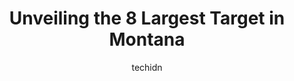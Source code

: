 ---
layout: ampstory
image: https://i0.wp.com/www.depkes.org/wp-content/uploads/2023/06/target-0-in-montana-1685968897.jpeg?resize=640,853
author: techidn
featured: false
description: Discover the impressive array of Target options in Montana, where you can find 8 of the largest Target establishments in the area. From renowned classics to hidden gems, Montana offers a div
title: Unveiling the 8 Largest Target in Montana
cover:
   title: Unveiling the 8 Largest Target in Montana
   subtitle: Rickpate
   background: https://www.depkes.org/wp-content/uploads/2023/06/target-0-in-montana-1685968897.jpeg

pages: 
 - layout: thirds
   top: <h1>#1 Target</h1>
   bottom: "<p>I dont normally make reviews but this place has actually infuriated me. Moved to this pharmacy cause I was having issues with my last one. Little did I know those issu</p>"
   background: https://www.depkes.org/wp-content/uploads/2023/06/target-1-in-montana-1685968898.jpeg
   backgroundblur: true
 - layout: thirds
   top: <h1>#2 Target</h1>
   bottom: "<p>2550 Catron St, Bozeman, MT 59718, United States</p>"
   background: https://www.depkes.org/wp-content/uploads/2023/06/target-2-in-montana-1685968898.jpeg
   cta:
      link: https://www.depkes.org/blog/unveiling-the-8-largest-target-in-montana/
      text: Unveiling the 8 Largest Target in Montana
 - layout: thirds
   top: <h1>#3 Target</h1>
   bottom: "<p>2365 US-93 N, Kalispell, MT 59901, United States</p>"
   background: https://www.depkes.org/wp-content/uploads/2023/06/target-3-in-montana-1685968898.jpeg
   cta:
      link: https://www.depkes.org/blog/unveiling-the-8-largest-target-in-montana/
      text: Unveiling the 8 Largest Target in Montana
 - layout: thirds
   top: <h1>#4 Target</h1>
   bottom: "<p>403 Main St, Billings, MT 59105, United States</p>"
   background: https://images.unsplash.com/photo-1489648022186-8f49310909a0?ixlib=rb-4.0.3&ixid=MnwxMjA3fDB8MHxwaG90by1wYWdlfHx8fGVufDB8fHx8&auto=format&fit=crop&w=640&h=853&q=80
   cta:
      link: https://www.depkes.org/blog/unveiling-the-8-largest-target-in-montana/
      text: Unveiling the 8 Largest Target in Montana
 - layout: thirds
   top: <h1>#5 Target</h1>
   bottom: "<p>2000 10th Ave S, Great Falls, MT 59405, United States</p>"
   background: https://images.unsplash.com/photo-1561679660-d00ee1e0dc8e?ixlib=rb-4.0.3&ixid=MnwxMjA3fDB8MHxwaG90by1wYWdlfHx8fGVufDB8fHx8&auto=format&fit=crop&w=640&h=853&q=80
   cta:
      link: https://www.depkes.org/blog/unveiling-the-8-largest-target-in-montana/
      text: Unveiling the 8 Largest Target in Montana
 - layout: thirds
   top: <h1>#6 Target</h1>
   bottom: "<p>3303 N Montana Ave, Helena, MT 59602, United States</p>"
   background: https://images.unsplash.com/photo-1547366785-564103df7e13?ixlib=rb-4.0.3&ixid=MnwxMjA3fDB8MHxwaG90by1wYWdlfHx8fGVufDB8fHx8&auto=format&fit=crop&w=640&h=853&q=80
   cta:
      link: https://www.depkes.org/blog/unveiling-the-8-largest-target-in-montana/
      text: Unveiling the 8 Largest Target in Montana
 - layout: thirds
   top: <h1>#7 Target Mobile</h1>
   bottom: "<p>2420 N Reserve St, Missoula, MT 59808, United States</p>"
   background: https://images.unsplash.com/photo-1620421680010-0766ff230392?ixlib=rb-4.0.3&ixid=MnwxMjA3fDB8MHxwaG90by1wYWdlfHx8fGVufDB8fHx8&auto=format&fit=crop&w=640&h=853&q=80
   cta:
      link: https://www.depkes.org/blog/unveiling-the-8-largest-target-in-montana/
      text: Unveiling the 8 Largest Target in Montana
 - layout: thirds
   middle: Continue reading...
   background: https://images.unsplash.com/photo-1557672172-298e090bd0f1?ixlib=rb-4.0.3&ixid=MnwxMjA3fDB8MHxwaG90by1wYWdlfHx8fGVufDB8fHx8&auto=format&fit=crop&w=640&h=853&q=80
   cta:
      link: https://www.depkes.org/blog/unveiling-the-8-largest-target-in-montana/
      text: Unveiling the 8 Largest Target in Montana
      
---